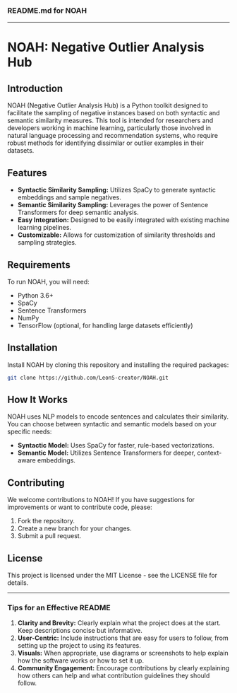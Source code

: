 ### README.md for NOAH

---

# NOAH: Negative Outlier Analysis Hub

## Introduction
NOAH (Negative Outlier Analysis Hub) is a Python toolkit designed to facilitate the sampling of negative instances based on both syntactic and semantic similarity measures. This tool is intended for researchers and developers working in machine learning, particularly those involved in natural language processing and recommendation systems, who require robust methods for identifying dissimilar or outlier examples in their datasets.

## Features
- **Syntactic Similarity Sampling:** Utilizes SpaCy to generate syntactic embeddings and sample negatives.
- **Semantic Similarity Sampling:** Leverages the power of Sentence Transformers for deep semantic analysis.
- **Easy Integration:** Designed to be easily integrated with existing machine learning pipelines.
- **Customizable:** Allows for customization of similarity thresholds and sampling strategies.

## Requirements
To run NOAH, you will need:
- Python 3.6+
- SpaCy
- Sentence Transformers
- NumPy
- TensorFlow (optional, for handling large datasets efficiently)

## Installation
Install NOAH by cloning this repository and installing the required packages:
```bash
git clone https://github.com/LeonS-creator/NOAH.git

```

## How It Works
NOAH uses NLP models to encode sentences and calculates their similarity. You can choose between syntactic and semantic models based on your specific needs:
- **Syntactic Model:** Uses SpaCy for faster, rule-based vectorizations.
- **Semantic Model:** Utilizes Sentence Transformers for deeper, context-aware embeddings.

## Contributing
We welcome contributions to NOAH! If you have suggestions for improvements or want to contribute code, please:
1. Fork the repository.
2. Create a new branch for your changes.
3. Submit a pull request.

## License
This project is licensed under the MIT License - see the LICENSE file for details.

---

### Tips for an Effective README
1. **Clarity and Brevity:** Clearly explain what the project does at the start. Keep descriptions concise but informative.
2. **User-Centric:** Include instructions that are easy for users to follow, from setting up the project to using its features.
3. **Visuals:** When appropriate, use diagrams or screenshots to help explain how the software works or how to set it up.
4. **Community Engagement:** Encourage contributions by clearly explaining how others can help and what contribution guidelines they should follow.
